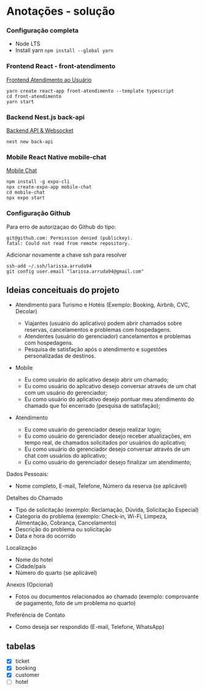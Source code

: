 # Anotações - solução

### Configuração completa
- Node LTS
- Install yarn `npm install --global yarn`

### Frontend React - front-atendimento

[Frontend Atendimento ao Usuário](./front-atendimento/README.md)

```shell
yarn create react-app front-atendimento --template typescript
cd front-atendimento
yarn start
```

### Backend Nest.js back-api

[Backend API & Websocket](./back-api/README.md)

```shell
nest new back-api
```

### Mobile React Native mobile-chat

[Mobile Chat](./mobile-chat/README.md)

```shell
npm install -g expo-cli
npx create-expo-app mobile-chat
cd mobile-chat
npx expo start
```

### Configuração Github

Para erro de autorizaçao do Github do tipo:

```shell
git@github.com: Permission denied (publickey).
fatal: Could not read from remote repository.
```

Adicionar novamente a chave ssh para resolver

```shell
ssh-add ~/.ssh/larissa.arruda94
git config user.email "larissa.arruda94@gmail.com"

```

## Ideias conceituais do projeto

- Atendimento para Turismo e Hotéis (Exemplo: Booking, Airbnb, CVC, Decolar)

  - Viajantes (usuário do aplicativo) podem abrir chamados sobre reservas, cancelamentos e problemas com hospedagens.
  - Atendentes (usuário do gerenciador) cancelamentos e problemas com hospedagens.
  - Pesquisa de satisfação após o atendimento e sugestões personalizadas de destinos.

- Mobile
  - Eu como usuário do aplicativo desejo abrir um chamado;
  - Eu como usuário do aplicativo desejo conversar através de um chat com um usuário do gerenciador;
  - Eu como usuário do aplicativo desejo pontuar meu atendimento do chamado que foi encerrado (pesquisa de satisfação);
- Atendimento
  - Eu como usuário do gerenciador desejo realizar login;
  - Eu como usuário do gerenciador desejo receber atualizações, em tempo real, de chamados solicitados por usuários do aplicativo;
  - Eu como usuário do gerenciador desejo conversar através de um chat com usuários do aplicativo;
  - Eu como usuário do gerenciador desejo finalizar um atendimento;

Dados Pessoais:

- Nome completo, E-mail, Telefone, Número da reserva (se aplicável)

Detalhes do Chamado

- Tipo de solicitação (exemplo: Reclamação, Dúvida, Solicitação Especial)
- Categoria do problema (exemplo: Check-in, Wi-Fi, Limpeza, Alimentação, Cobrança, Cancelamento)
- Descrição do problema ou solicitação
- Data e hora do ocorrido

Localização

- Nome do hotel
- Cidade/país
- Número do quarto (se aplicável)

Anexos (Opcional)

- Fotos ou documentos relacionados ao chamado (exemplo: comprovante de pagamento, foto de um problema no quarto)

Preferência de Contato

- Como deseja ser respondido (E-mail, Telefone, WhatsApp)

## tabelas

- [x] ticket
- [x] booking
- [x] customer
- [ ] hotel
